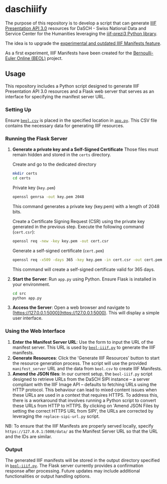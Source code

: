 # daschiiify
The purpose of this repository is to develop a script that can generate [IIIF Presentation API 3.0](https://iiif.io/api/presentation/3.0/) resources for DaSCH - Swiss National Data and Service Center for the Humanities leveraging the [iiif-prezi3 Python library](https://iiif-prezi.github.io/iiif-prezi3/). 

The idea is to upgrade the [experimental and outdated IIIF Manifests feature](https://docs.dasch.swiss/2023.02.02/DSP-API/03-endpoints/api-v2/reading-and-searching-resources/#iiif-manifests).

As a first experiment, IIIF Manifests have been created for the [Bernoulli-Euler Online (BEOL)](https://ark.dasch.swiss/ark:/72163/1/0801) project.

## Usage

This repository includes a Python script designed to generate IIIF Presentation API 3.0 resources and a Flask web server that serves as an interface for specifying the manifest server URL.

### Setting Up

Ensure [`beol.csv`](data/beol.csv) is placed in the specified location in [`app.py`](src/app.py). This CSV file contains the necessary data for generating IIIF resources.

### Running the Flask Server

1. **Generate a private key and a Self-Signed Certificate** Those files must remain hidden and stored in the `certs` directory.

   Create and go to the dedicated directory
   ```bash
   mkdir certs
   cd certs
   ```
   
   Private key (`key.pem`)
   ```bash
   openssl genrsa -out key.pem 2048
   ```
   This command generates a private key (key.pem) with a length of 2048 bits.

   Create a Certificate Signing Request (CSR) using the private key generated in the previous step. Execute the following command (`cert.csr`):

   ```bash
   openssl req -new -key key.pem -out cert.csr
   ```

   Generate a self-signed certificate (`cert.pem`)
   ```bash
   openssl req -x509 -days 365 -key key.pem -in cert.csr -out cert.pem
   ```
   This command will create a self-signed certificate valid for 365 days.

2. **Start the Server**: Run `app.py` using Python. Ensure Flask is installed in your environment.
   ```bash
   cd src
   python app.py
   ```
3. **Access the Server**: Open a web browser and navigate to [https://127.0.0.1:5000](https://127.0.0.1:5000). This will display a simple user interface.

### Using the Web Interface

1. **Enter the Manifest Server URL**: Use the form to input the URL of the manifest server. This URL is used by [`beol-iiif.py`](src/beol-iiif.py) to generate the IIIF manifests.
2. **Generate Resources**: Click the 'Generate IIIF Resources' button to start the resource generation process. The script will use the provided `manifest_server` URL and the data from `beol.csv` to create IIIF Manifests.
3. **Amend the JSON files**: In our current setup, the `beol-iiif.py` script designed to retrieve URLs from the DaSCH SIPI instance – a server compliant with the IIIF Image API – defaults to fetching URLs using the HTTP protocol. This behaviour can lead to mixed content issues when these URLs are used in a context that requires HTTPS. To address this, there is a workaround that involves running a Python script to convert these URLs from HTTP to HTTPS. By clicking on 'Amend JSON Files by setting the correct HTTPS URL from SIPI', the URLs are corrected by leveraging the `replace-sipi-url.py` script. 

NB: To ensure that the IIIF Manifests are properly served locally, specify `https://127.0.0.1:5000/data/` as the Manifest Server URL so that the URL and the IDs are similar.

### Output

The generated IIIF manifests will be stored in the output directory specified in [`beol-iiif.py`](src/beol-iiif.py). The Flask server currently provides a confirmation response after processing. Future updates may include additional functionalities or output handling options.